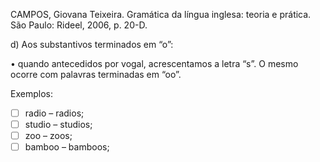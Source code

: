CAMPOS, Giovana Teixeira. Gramática da língua inglesa: teoria e prática. São Paulo: Rideel, 2006, p. 20-D.

d) Aos substantivos terminados em “o”:

• quando antecedidos por vogal, acrescentamos a letra “s”. O mesmo ocorre com palavras terminadas em “oo”.

Exemplos:
- [ ] radio – radios;
- [ ] studio  – studios;
- [ ] zoo  – zoos;
- [ ] bamboo – bamboos;
